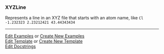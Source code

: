 ### <a id="McUtils.Parsers.RegexPatterns.XYZLine">XYZLine</a>
Represents a line in an XYZ file that starts with an atom name, like
    ```
    Cl   -1.232323 2.23212421 43.44343434
    ```



___

[Edit Examples](https://github.com/McCoyGroup/McUtils/edit/edit/ci/examples/McUtils/Parsers/RegexPatterns/XYZLine.md) or 
[Create New Examples](https://github.com/McCoyGroup/McUtils/new/edit/?filename=ci/examples/McUtils/Parsers/RegexPatterns/XYZLine.md) <br/>
[Edit Template](https://github.com/McCoyGroup/McUtils/edit/edit/ci/docs/McUtils/Parsers/RegexPatterns/XYZLine.md) or 
[Create New Template](https://github.com/McCoyGroup/McUtils/new/edit/?filename=ci/docs/templates/McUtils/Parsers/RegexPatterns/XYZLine.md) <br/>
[Edit Docstrings](https://github.com/McCoyGroup/McUtils/edit/edit/McUtils/Parsers/RegexPatterns/XYZLine/__init__.py?message=Update%20Docs)